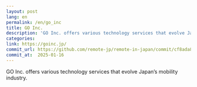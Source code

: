 ```yaml
---
layout: post
lang: en
permalink: /en/go_inc
title: GO Inc.
description: 'GO Inc. offers various technology services that evolve Japan’s mobility industry.'
categories: 
link: https://goinc.jp/
commit_url: https://github.com/remote-jp/remote-in-japan/commit/cf8ada8eae0f29603e476cd235d4527e9ea268e4
commit_at:  2025-01-16
---
```


<p>GO Inc. offers various technology services that evolve Japan’s mobility industry.</p>
